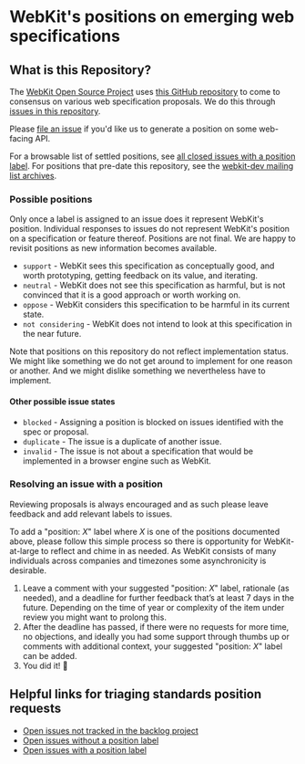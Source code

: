 # WebKit's positions on emerging web specifications

## What is this Repository?

The [WebKit Open Source Project](https://webkit.org/) uses [this GitHub repository](https://github.com/WebKit/standards-positions) to come to consensus on various web specification proposals. We do this through [issues in this repository](https://github.com/WebKit/standards-positions/issues/).

Please [file an issue](https://github.com/WebKit/standards-positions/issues/new?assignees=&labels=&template=request-for-position.yml) if you'd like us to generate a position on some web-facing API.

For a browsable list of settled positions, see [all closed issues with a position label](https://github.com/WebKit/standards-positions/issues?q=is:issue+is:closed+label%3A%22position%3A+support%22%2C%22position%3A+neutral%22%2C%22position%3A+oppose%22%2C%22position%3A+under+consideration%22%2C%22position%3A+not+considering%22). For positions that pre-date this repository, see the [webkit-dev mailing list archives](https://lists.webkit.org/pipermail/webkit-dev/).

### Possible positions

Only once a label is assigned to an issue does it represent WebKit's position.
Individual responses to issues do not represent WebKit's position on a specification or feature thereof.
Positions are not final. We are happy to revisit positions as new information becomes available.

- `support` - WebKit sees this specification as conceptually good, and worth prototyping, getting feedback on its value, and iterating.
- `neutral` - WebKit does not see this specification as harmful, but is not convinced that it is a good approach or worth working on.
- `oppose` - WebKit considers this specification to be harmful in its current state.
- `not considering` - WebKit does not intend to look at this specification in the near future.

Note that positions on this repository do not reflect implementation status. We might like something we do not get around to implement for one reason or another. And we might dislike something we nevertheless have to implement.

#### Other possible issue states

- `blocked` - Assigning a position is blocked on issues identified with the spec or proposal.
- `duplicate` - The issue is a duplicate of another issue.
- `invalid` - The issue is not about a specification that would be implemented in a browser engine such as WebKit.

### Resolving an issue with a position

Reviewing proposals is always encouraged and as such please leave feedback and add relevant labels to issues.

To add a "position: _X_" label where _X_ is one of the positions documented above, please follow this simple process so there is opportunity for WebKit-at-large to reflect and chime in as needed. As WebKit consists of many individuals across companies and timezones some asynchronicity is desirable.

1. Leave a comment with your suggested "position: _X_" label, rationale (as needed), and a deadline for further feedback that’s at least 7 days in the future. Depending on the time of year or complexity of the item under review you might want to prolong this.
2. After the deadline has passed, if there were no requests for more time, no objections, and ideally you had some support through thumbs up or comments with additional context, your suggested "position: _X_" label can be added.
3. You did it! 🎉

## Helpful links for triaging standards position requests

- [Open issues not tracked in the backlog project](https://github.com/WebKit/standards-positions/issues?q=is%3Aopen+is%3Aissue+-project%3Awebkit%2F1+)
- [Open issues without a position label](https://github.com/WebKit/standards-positions/issues?q=is%3Aopen+is%3Aissue+-label%3A%22position%3A+neutral%22+-label%3A%22position%3A+not+considering%22+-label%3A%22position%3A+oppose%22+-label%3A%22position%3A+support%22+-label%3A%22position%3A+under+consideration%22+-label%3Ameta)
- [Open issues with a position label](https://github.com/WebKit/standards-positions/issues?q=is%3Aopen+is%3Aissue+label%3A%22position%3A+neutral%22%2C%22position%3A+not+considering%22%2C%22position%3A+oppose%22%2C%22position%3A+support%22%2C%22position%3A+under+consideration%22)
